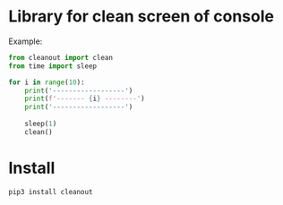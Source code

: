 <h1>Library for clean screen of console</h1>

Example:

```python
from cleanout import clean
from time import sleep

for i in range(10):
    print('------------------')
    print(f'------- {i} --------')
    print('------------------')
    
    sleep(1)
    clean()
```
<h1>Install</h1>

```shell
pip3 install cleanout
```
